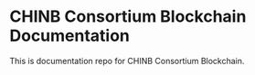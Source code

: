 # CHINB Consortium Blockchain Documentation

This is documentation repo for CHINB Consortium Blockchain.